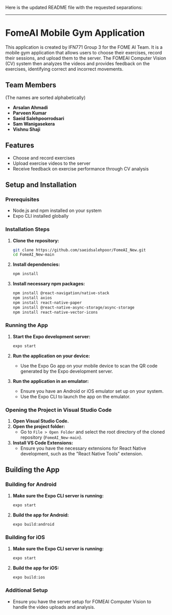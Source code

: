 Here is the updated README file with the requested separations:

---

# FomeAI Mobile Gym Application

This application is created by IFN771 Group 3 for the FOME AI Team. It is a mobile gym application that allows users to choose their exercises, record their sessions, and upload them to the server. The FOMEAI Computer Vision (CV) system then analyzes the videos and provides feedback on the exercises, identifying correct and incorrect movements.

## Team Members
(The names are sorted alphabetically)
- **Arsalan Ahmadi**
- **Parveen Kumar**
- **Saeid Salehpoorrodsari**
- **Sam Wanigasekera**
- **Vishnu Shaji**

## Features
- Choose and record exercises
- Upload exercise videos to the server
- Receive feedback on exercise performance through CV analysis

## Setup and Installation

### Prerequisites
- Node.js and npm installed on your system
- Expo CLI installed globally

### Installation Steps
1. **Clone the repository:**
   ```bash
   git clone https://github.com/saeidsalehpoor/FomeAI_New.git
   cd FomeAI_New-main
   ```

2. **Install dependencies:**
   ```bash
   npm install
   ```

3. **Install necessary npm packages:**
   ```bash
   npm install @react-navigation/native-stack
   npm install axios
   npm install react-native-paper
   npm install @react-native-async-storage/async-storage
   npm install react-native-vector-icons
   ```

### Running the App
1. **Start the Expo development server:**
   ```bash
   expo start
   ```
2. **Run the application on your device:**
   - Use the Expo Go app on your mobile device to scan the QR code generated by the Expo development server.

3. **Run the application in an emulator:**
   - Ensure you have an Android or iOS emulator set up on your system.
   - Use the Expo CLI to launch the app on the emulator.

### Opening the Project in Visual Studio Code
1. **Open Visual Studio Code.**
2. **Open the project folder:**
   - Go to `File > Open Folder` and select the root directory of the cloned repository (`FomeAI_New-main`).
3. **Install VS Code Extensions:**
   - Ensure you have the necessary extensions for React Native development, such as the "React Native Tools" extension.

## Building the App

### Building for Android
1. **Make sure the Expo CLI server is running:**
   ```bash
   expo start
   ```
2. **Build the app for Android:**
   ```bash
   expo build:android
   ```

### Building for iOS
1. **Make sure the Expo CLI server is running:**
   ```bash
   expo start
   ```
2. **Build the app for iOS:**
   ```bash
   expo build:ios
   ```

### Additional Setup
- Ensure you have the server setup for FOMEAI Computer Vision to handle the video uploads and analysis.



